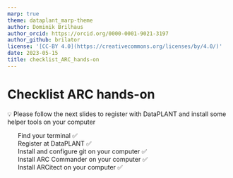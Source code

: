 ```yaml
---
marp: true
theme: dataplant_marp-theme
author: Dominik Brilhaus
author_orcid: https://orcid.org/0000-0001-9021-3197
author_github: brilator
license: '[CC-BY 4.0](https://creativecommons.org/licenses/by/4.0/)'
date: 2023-05-15
title: checklist_ARC_hands-on
---
```


# Checklist ARC hands-on

<style scoped>

ul{
  list-style-type: none; /* Remove bullets */
}
</style>


:bulb: Please follow the next slides to register with DataPLANT and install some helper tools on your computer

- Find your terminal :white_check_mark:
- Register at DataPLANT :white_check_mark:
- Install and configure git on your computer :white_check_mark:
- Install ARC Commander on your computer :white_check_mark:
- Install ARCitect on your computer :white_check_mark: